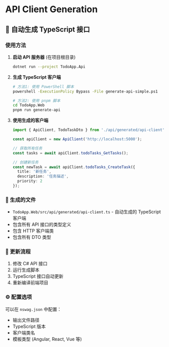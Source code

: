 # API Client Generation

## 🚀 自动生成 TypeScript 接口

### 使用方法

1. **启动 API 服务器** (在项目根目录)
   ```bash
   dotnet run --project TodoApp.Api
   ```

2. **生成 TypeScript 客户端**
   ```bash
   # 方法1: 使用 PowerShell 脚本
   powershell -ExecutionPolicy Bypass -File generate-api-simple.ps1
   
   # 方法2: 使用 pnpm 脚本
   cd TodoApp.Web
   pnpm run generate-api
   ```

3. **使用生成的客户端**
   ```typescript
   import { ApiClient, TodoTaskDto } from './api/generated/api-client';
   
   const apiClient = new ApiClient('http://localhost:5000');
   
   // 获取所有任务
   const tasks = await apiClient.todoTasks_GetTasks();
   
   // 创建新任务
   const newTask = await apiClient.todoTasks_CreateTask({
     title: '新任务',
     description: '任务描述',
     priority: 2
   });
   ```

### 📁 生成的文件

- `TodoApp.Web/src/api/generated/api-client.ts` - 自动生成的 TypeScript 客户端
- 包含所有 API 接口的类型定义
- 包含 HTTP 客户端类
- 包含所有 DTO 类型

### 🔄 更新流程

1. 修改 C# API 接口
2. 运行生成脚本
3. TypeScript 接口自动更新
4. 重新编译前端项目

### ⚙️ 配置选项

可以在 `nswag.json` 中配置：
- 输出文件路径
- TypeScript 版本
- 客户端类名
- 模板类型 (Angular, React, Vue 等)
